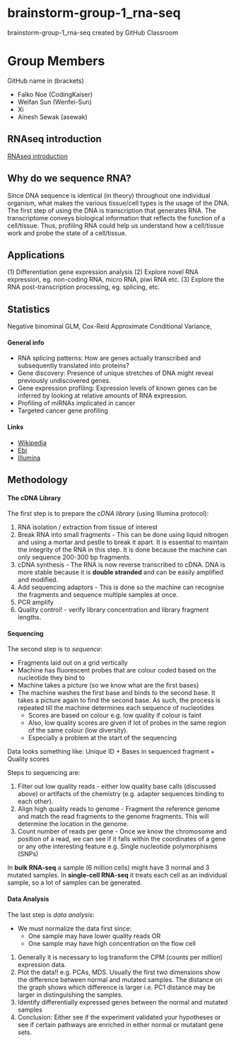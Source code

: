 # brainstorm-group-1_rna-seq
brainstorm-group-1_rna-seq created by GitHub Classroom

# Group Members
GitHub name in (brackets)

* Falko Noe (CodingKaiser)
* Weifan Sun (Wenfei-Sun)
* Xi
* Ainesh Sewak (asewak)

## RNAseq introduction
[RNAseq introduction](https://prezi.com/view/4Xsw1r6RbN8kvAiNyKqZ)

## Why do we sequence RNA? 
Since DNA sequence is identical (in theory) throughout one individual organism, what makes the various tissue/cell types is the usage of the DNA. The first step of using the DNA is transcription that generates RNA. The transcriptome conveys biological information that reflects the function of a cell/tissue. Thus, profiling RNA could help us understand how a cell/tissue work and probe the state of a cell/tissue.
## Applications
(1) Differentiation gene expression analysis
(2) Explore novel RNA expression, eg. non-coding RNA, micro RNA, piwi RNA etc.
(3) Explore the RNA post-transcription processing, eg. splicing, etc.
## Statistics
Negative binominal GLM, Cox-Reid Approximate Conditional Variance, 

#### General info
* RNA splicing patterns: How are genes actually transcribed and subsequently translated into proteins?
* Gene discovery: Presence of unique stretches of DNA might reveal previously undiscovered genes.
* Gene expression profiling: Expression levels of known genes can be inferred by looking at relative amounts of RNA expression.
* Profiling of miRNAs implicated in cancer
* Targeted cancer gene profiling

#### Links
* [Wikipedia](https://en.wikipedia.org/wiki/RNA-Seq)
* [Ebi](https://www.ebi.ac.uk/training/online/course/functional-genomics-ii-common-technologies-and-data-analysis-methods/applications-rna-seq)
* [Illumina](https://www.illumina.com/areas-of-interest/cancer/research/sequencing-methods/cancer-rna-seq.html)

## Methodology

#### The cDNA Library
The first step is to prepare the _cDNA library_ (using Illumina protocol):

1. RNA isolation / extraction from tissue of interest
2. Break RNA into small fragments - This can be done using liquid nitrogen and using a mortar and pestle to break it apart. It is essential to maintain the integrity of the RNA in this step. It is done because the machine can only sequence 200-300 bp fragments.
3. cDNA synthesis - The RNA is now reverse transcribed to cDNA. DNA is more stable because it is **double stranded** and can be easily amplified and modified.
4. Add sequencing adaptors - This is done so the machine can recognise the fragments and sequence multiple samples at once.
5. PCR amplify
6. Quality control! - verify library concentration and library fragment lengths.


#### Sequencing
The second step is to _sequence_:

* Fragments laid out on a grid vertically
* Machine has fluorescent probes that are colour coded based on the nucleotide they bind to
* Machine takes a picture (so we know what are the first bases)
* The machine washes the first base and binds to the second base. It takes a picture again to find the second base. As such, the process is repeated till the machine determines each sequence of nucleotides
	* Scores are based on colour e.g. low quality if colour is faint
	* Also, low quality scores are given if lot of probes in the same region of the same colour (low diversity). 
	* Especially a problem at the start of the sequencing


Data looks something like: Unique ID + Bases in sequenced fragment + Quality scores

Steps to sequencing are:

1. Filter out low quality reads - either low quality base calls (discussed above) or artifacts of the chemistry (e.g. adapter sequences binding to each other).
2. Align high quality reads to genome - Fragment the reference genome and match the read fragments to the genome fragments. This will determine the location in the genome.
3. Count number of reads per gene - Once we know the chromosome and position of a read, we can see if it falls within the coordinates of a gene or any othe interesting feature e.g. Single nucleotide polymorphisms (SNPs)

In **bulk RNA-seq** a sample (6 million cells) might have 3 normal and 3 mutated samples.
In **single-cell RNA-seq** it treats each cell as an individual sample, so a lot of samples can be generated.

#### Data Analysis
The last step is _data analysis_:

* We must normalize the data first since:
	* One sample may have lower quality reads OR
	* One sample may have high concentration on the flow cell

1. Generally it is necessary to log transform the CPM (counts per million) expression data.
2. Plot the data!! e.g. PCAs, MDS. Usually the first two dimensions show the difference between normal and mutated samples. The distance on the graph shows which difference is larger i.e. PC1 distance may be larger in distinguishing the samples.
3. Identify differentially expressed genes between the normal and mutated samples
4. Conclusion: Either see if the experiment validated your hypotheses or see if certain pathways are enriched in either normal or mutatant gene sets.







